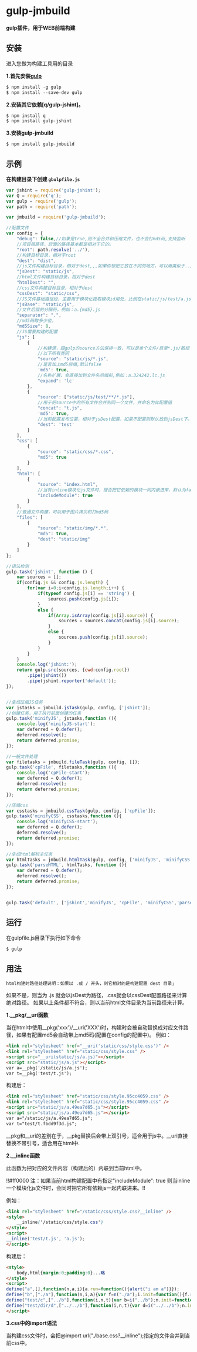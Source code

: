 # gulp-jmbuild
**gulp插件，用于WEB前端构建**

## 安装

进入您做为构建工具用的目录

**1.首先安装[gulp](http://gulpjs.com/)**

```js
$ npm install -g gulp
$ npm install --save-dev gulp
```

**2.安装其它依赖[q/gulp-jshint]。**

```js
$ npm install q
$ npm install gulp-jshint
```

**3.安装gulp-jmbuild**

```js
$ npm install gulp-jmbuild
```


## 示例

**在构建目录下创建 `gbulpfile.js`**

```js
var jshint = require('gulp-jshint');
var Q = require('q');
var gulp = require('gulp');
var path = require('path');

var jmbuild = require('gulp-jmbuild');

//配置文件
var config = {
    "debug": false,//如果是true,则不全合并和压缩文件，也不会打md5码,支持监听
    //项目根路径，后面的路径基本都是相对于它的。
    "root": path.resolve('../'),   
    //构建目标目录，相对于root
    "dest": "dist",
    //js文件构建目标目录，相对于dest,,,如果你想把它放在不同的地方，可以用类似于../这种改变根路径的方法。
    "jsDest": "static/js",
    //html文件构建目标目录，相对于dest
    "htmlDest": "",
    //css文件构建目标目录，相对于dest
    "cssDest": "static/css",
    //JS文件基础路径段，主要用于模块化提取模块id用处，比例在static/js/test/a.js  构建时就会取static/js后的test/a做为模块id
    "jsBase": "static/js",
    //文件后缀的分隔符，例如：a.{md5}.js
    "separator": ".",
    //md5码取多少位，
    "md5Size": 8,
    //JS需要构建的配置
    "js": [
        {
            //构建源，跟gulp的source方法保持一致，可以是单个文件/目录*.js/数组
            //以下所有类同
            "source": "static/js/*.js",
            //是否加上md5后缀,默认false
            'md5': true,
            //名称扩展，会直接加到文件名后缀前,例如：a.324242.lc.js
            "expand": 'lc'
        },
        {
            "source": ["static/js/test/**/*.js"],
            //用于把source中的所有文件合并到同一个文件，并命名为此配置值
            "concat": "t.js",
            'md5': true,
            //当前配置发布位置，相对于jsDest配置，如果不配置则默认放到jsDest下。
            "dest": 'test'
        }
    ],
    "css": [
        {
            "source": "static/css/*.css",
            "md5": true
        }
    ],
    "html": [
        {
            "source": "index.html",
            //当有inline模块化js文件时，理否把它依赖的模块一同内嵌进来，默认为false
            "includeModule": true
        }
    ],
    //普通文件构建，可以用于图片拷贝和打md5码
    "files": [
        {
            "source": "static/img/*.*",
            "md5": true,
            "dest": "static/img"
        }
    ]
};

//语法检测
gulp.task('jshint', function () { 
    var sources = [];
    if(config.js && config.js.length) {
        for(var i=0;i<config.js.length;i++) {
            if(typeof config.js[i] == 'string') {
                sources.push(config.js[i]);
            }
            else {
                if(Array.isArray(config.js[i].source)) {
                    sources = sources.concat(config.js[i].source);
                }
                else {                   
                    sources.push(config.js[i].source); 
                }
            }
        }
    }
    console.log('jshint:');
    return gulp.src(sources, {cwd:config.root})
        .pipe(jshint())
        .pipe(jshint.reporter('default'));
});


//生成压缩JS任务
var jstasks = jmbuild.jsTask(gulp, config, ['jshint']);
//创建任务，用于执行前面创建的任务
gulp.task('minifyJS', jstasks,function (){
    console.log('minifyJS-start');
    var deferred = Q.defer();
    deferred.resolve();
    return deferred.promise;
});

//一般文件处理
var filetasks = jmbuild.fileTask(gulp, config, []);
gulp.task('cpFile', filetasks,function (){
    console.log('cpFile-start');
    var deferred = Q.defer();
    deferred.resolve();
    return deferred.promise;
});

//压缩css
var csstasks = jmbuild.cssTask(gulp, config, ['cpFile']);
gulp.task('minifyCSS', csstasks,function (){
    console.log('minifyCSS-start');
    var deferred = Q.defer();
    deferred.resolve();
    return deferred.promise;
});

//生成html解析主任务
var htmlTasks = jmbuild.htmlTask(gulp, config, ['minifyJS', 'minifyCSS']);
gulp.task('parseHTML', htmlTasks, function (){
    var deferred = Q.defer();
    deferred.resolve();
    return deferred.promise;
});


gulp.task('default', ['jshint','minifyJS', 'cpFile', 'minifyCSS','parseHTML']);
```

## 运行

在gulpfile.js目录下执行如下命令

```js
$ gulp
```


## 用法

    html构建时路径处理说明：如果以 .或 / 开头，则它相对的是构建配置 dest 目录;
如果不是，则当为 .js 就会以jsDest为路径，.css就会以cssDest配置路径来计算绝对路径。
如果以上条件都不符合，则以当前html文件目录为当前路径来计算。

**1.__pkg/__uri函数**

当在html中使用__pkg('xxx')/__uri('XXX')时，构建时会被自动替换成对应文件路径，如果有配置md5会自动带上md5码(配置在config的配置中)。
例如：
```html
<link rel="stylesheet" href="__uri('static/css/style.css')" />	
<link rel="stylesheet" href="static/css/style.css" />   
<script src="__uri(static/js/a.js)"></script>
<script src="static/js/a.js"></script>
var a=__pkg('/static/js/a.js');
var t=__pkg('test/t.js');
```
构建后：
```html
<link rel="stylesheet" href="static/css/style.95cc4059.css" />	
<link rel="stylesheet" href="static/css/style.95cc4059.css" />  
<script src="static/js/a.49ea7d65.js"></script>
<script src="static/js/a.49ea7d65.js"></script>
var a="/static/js/a.49ea7d65.js";
var t="test/t.fbdd9f3d.js";
```
__pkg和__uri的差别在于，__pkg替换后会带上双引号，适合用于js中。__uri直接替换不带引号，适合用在html中.

**2.__inline函数**

此函数为把对应的文件内容（构建后的）内联到当前html中。

 !!#ff0000 注：如果当前html构建配置中有指定"includeModule": true  则当inline一个模块化js文件时，会同时把它所有依赖js一起内联进来。!! 

例如：
```html
<link rel="stylesheet" href="/static/css/style.css?__inline" /> 
<style>
	__inline('/static/css/style.css')
</style>
<script>
__inline('test/t.js', 'a.js');
</script>
```
构建后：
```html
<style>
	body,html{margin:0;padding:0}...略
</style>
<script>
define("a",[],function(n,a,i){a.run=function(){alert("i am a")}});
define("b",["./a"],function(n,i,a){var f=n("./a");i.init=function(){f.run("b")}});
define("test/c",["../b"],function(i,n,t){var b=i("../b");n.init=function(){b.init("b")}});
define("test/dir/d",["../../b"],function(i,n,t){var d=i("../../b");n.init=function(){d.init("d")}});
</script>
```

**3.css中的import语法**

当构建css文件时，会把@import url("./base.css?__inline");指定的文件合并到当前css中。
